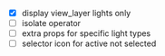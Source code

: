 -[x] display view_layer lights only
-[ ] isolate operator
-[ ] extra props for specific light types
-[ ] selector icon for active not selected